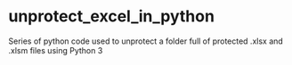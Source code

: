 # unprotect_excel_in_python
Series of python code used to unprotect a folder full of protected .xlsx and .xlsm files using Python 3
